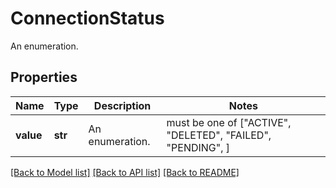 # ConnectionStatus

An enumeration.

## Properties
Name | Type | Description | Notes
------------ | ------------- | ------------- | -------------
**value** | **str** | An enumeration. |  must be one of ["ACTIVE", "DELETED", "FAILED", "PENDING", ]

[[Back to Model list]](../README.md#documentation-for-models) [[Back to API list]](../README.md#documentation-for-api-endpoints) [[Back to README]](../README.md)


